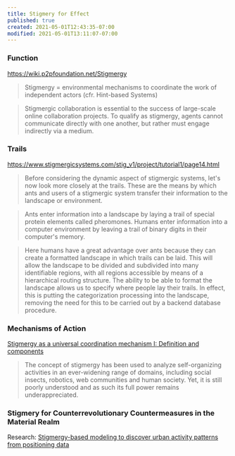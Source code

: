 ```yaml
---
title: Stigmery for Effect
published: true
created: 2021-05-01T12:43:35-07:00
modified: 2021-05-01T13:11:07-07:00
---
```


### Function

https://wiki.p2pfoundation.net/Stigmergy

> Stigmergy = environmental mechanisms to coordinate the work of independent actors (cfr. Hint-based Systems)

> Stigmergic collaboration is essential to the success of large-scale online collaboration projects. To qualify as stigmergy, agents cannot communicate directly with one another, but rather must engage indirectly via a medium.


### Trails

https://www.stigmergicsystems.com/stig_v1/project/tutorial1/page14.html

> Before considering the dynamic aspect of stigmergic systems, let's now look more closely at the trails. These are the means by which ants and users of a stigmergic system transfer their information to the landscape or environment.

> Ants enter information into a landscape by laying a trail of special protein elements called pheromones. Humans enter information into a computer environment by leaving a trail of binary digits in their computer's memory.

> Here humans have a great advantage over ants because they can create a formatted landscape in which trails can be laid. This will allow the landscape to be divided and subdivided into many identifiable regions, with all regions accessible by means of a hierarchical routing structure. The ability to be able to format the landscape allows us to specify where people lay their trails. In effect, this is putting the categorization processing into the landscape, removing the need for this to be carried out by a backend database procedure.

### Mechanisms of Action

[Stigmergy as a universal coordination mechanism I: Definition and components](https://www.sciencedirect.com/science/article/abs/pii/S1389041715000327)

> The concept of stigmergy has been used to analyze self-organizing activities in an ever-widening range of domains, including social insects, robotics, web communities and human society. Yet, it is still poorly understood and as such its full power remains underappreciated.

### Stigmery for Counterrevolutionary Countermeasures in the Material Realm

Research: [Stigmergy-based modeling to discover urban activity patterns from positioning data](https://deepai.org/publication/stigmergy-based-modeling-to-discover-urban-activity-patterns-from-positioning-data)